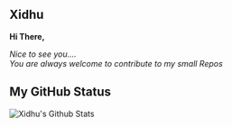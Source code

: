 ## Xidhu
**Hi There,**

*Nice to see you....<br>
You are always welcome to contribute to my small Repos*

**My GitHub Status**
---



<img align="left" alt="Xidhu's Github Stats" src="https://github-readme-stats.vercel.app/api?username=Xidhu&show_icons=true&hide_border=true" />
